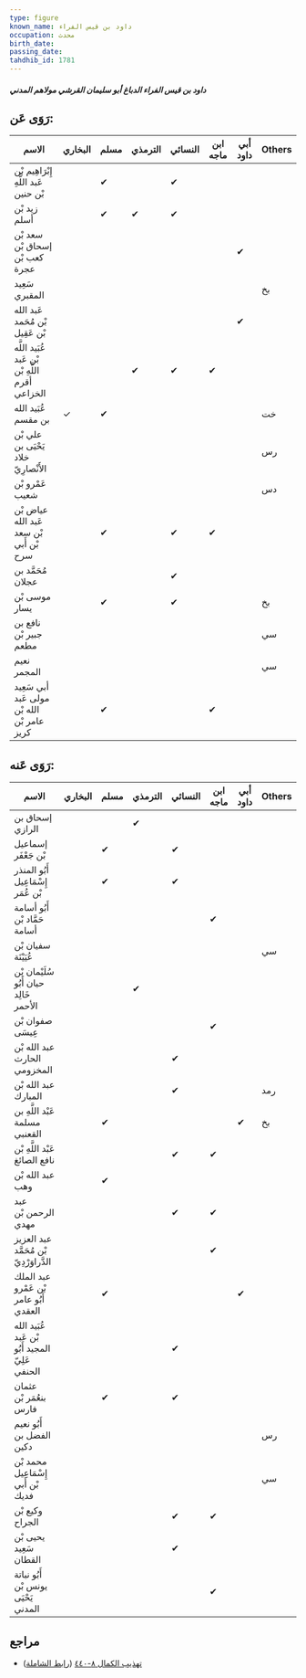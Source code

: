 ```yaml
---
type: figure
known_name: داود بن قيس الفراء
occupation: محدث
birth_date:
passing_date:
tahdhib_id: 1781
---
```

##### داود بن قيس الفراء الدباغ أبو سليمان القرشي مولاهم المدني

## رَوَى عَن:
| الاسم                                           | البخاري | مسلم | الترمذي | النسائي | ابن ماجه | أبي داود | Others |
| ----------------------------------------------- | ------- | ---- | ------- | ------- | -------- | -------- | ------ |
| إِبْرَاهِيم بْن عَبد اللَّهِ بْن حنين           |         | ✔    |         | ✔       |          |          |        |
| زيد بْن أسلم                                    |         | ✔    | ✔       | ✔       |          |          |        |
| سعد بْن إسحاق بْن كعب بْن عجرة                  |         |      |         |         |          | ✔        |        |
| سَعِيد المقبري                                  |         |      |         |         |          |          | بخ     |
| عَبد الله بْن مُحَمد بْن عَقِيل                 |         |      |         |         |          | ✔        |        |
| عُبَيد اللَّه بْن عَبد اللَّهِ بْن أقرم الخزاعي |         |      | ✔       | ✔       | ✔        |          |        |
| عُبَيد الله بن مقسم                             | ✓       | ✔    |         |         |          |          | خت     |
| علي بْن يَحْيَى بن خلاد الأَنْصارِيّ            |         |      |         |         |          |          | رس     |
| عَمْرو بْن شعيب                                 |         |      |         |         |          |          | دس     |
| عياض بْن عَبد الله بْن سعد بْن أَبي سرح         |         | ✔    |         | ✔       | ✔        |          |        |
| مُحَمَّد بن عجلان                               |         |      |         | ✔       |          |          |        |
| موسى بْن يسار                                   |         | ✔    |         | ✔       |          |          | بخ     |
| نافع بن جبير بْن مطعم                           |         |      |         |         |          |          | سي     |
| نعيم المجمر                                     |         |      |         |         |          |          | سي     |
| أبي سَعِيد مولى عَبد الله بْن عامر بْن كريز     |         | ✔    |         |         | ✔        |          |        |
## رَوَى عَنه:
| الاسم                                           | البخاري | مسلم | الترمذي | النسائي | ابن ماجه | أبي داود | Others |
| ----------------------------------------------- | ------- | ---- | ------- | ------- | -------- | -------- | ------ |
| إسحاق بن الرازي                                 |         |      | ✔       |         |          |          |        |
| إسماعيل بْن جَعْفَر                             |         | ✔    |         | ✔       |          |          |        |
| أَبُو المنذر إِسْمَاعِيل بْن عُمَر              |         | ✔    |         | ✔       |          |          |        |
| أَبُو أسامة حَمَّاد بْن أسامة                   |         |      |         |         | ✔        |          |        |
| سفيان بْن عُيَيْنَة                             |         |      |         |         |          |          | سي     |
| سُلَيْمان بْن حيان أَبُو خَالِد الأحمر          |         |      | ✔       |         |          |          |        |
| صفوان بْن عِيسَى                                |         |      |         |         | ✔        |          |        |
| عبد الله بْن الحارث المخزومي                    |         |      |         | ✔       |          |          |        |
| عبد الله بْن المبارك                            |         |      |         | ✔       |          |          | رمد    |
| عَبْد اللَّهِ بن مسلمة القعنبي                  |         | ✔    |         |         |          | ✔        | بخ     |
| عَبْد اللَّهِ بْن نافع الصائغ                   |         |      |         | ✔       | ✔        |          |        |
| عبد الله بْن وهب                                |         | ✔    |         |         |          |          |        |
| عبد الرحمن بْن مهدي                             |         |      |         | ✔       | ✔        |          |        |
| عبد العزيز بْن مُحَمَّد الدَّراوَرْدِيّ         |         |      |         |         | ✔        |          |        |
| عبد الملك بْن عَمْرو أَبُو عامر العقدي          |         | ✔    |         |         |          | ✔        |        |
| عُبَيد الله بْن عَبد المجيد أَبُو عَلِيّ الحنفي |         |      |         | ✔       |          |          |        |
| عثمان بنعُمَر بْن فارس                          |         | ✔    |         | ✔       |          |          |        |
| أَبُو نعيم الفضل بن دكين                        |         |      |         |         |          |          | رس     |
| محمد بْن إِسْمَاعِيل بْن أَبي فديك              |         |      |         |         |          |          | سي     |
| وكيع بْن الجراح                                 |         |      |         | ✔       | ✔        |          |        |
| يحيى بْن سَعِيد القطان                          |         |      |         | ✔       |          |          |        |
| أَبُو نباتة يونس بْن يَحْيَى المدني             |         |      |         |         | ✔        |          |        |
## مراجع
- [تهذيب الكمال ٨-٤٤٠](obsidian://open?vault=Tahdhib-al-Kamal&file=Figures/١٧٨١-داود%20بن%20قيس%20الفراء%20الدباغ%20أبو%20سليمان%20القرشي%20مولاهم%20المدني) ([رابط الشاملة](https://shamela.ws/book/3722/4151))